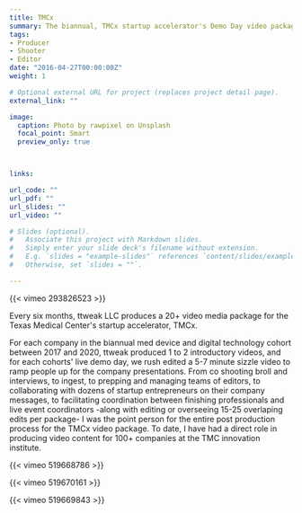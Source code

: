 ```yaml
---
title: TMCx
summary: The biannual, TMCx startup accelerator's Demo Day video package.
tags:
- Producer
- Shooter
- Editor
date: "2016-04-27T00:00:00Z"
weight: 1

# Optional external URL for project (replaces project detail page).
external_link: ""

image:
  caption: Photo by rawpixel on Unsplash
  focal_point: Smart
  preview_only: true



links:

url_code: ""
url_pdf: ""
url_slides: ""
url_video: ""

# Slides (optional).
#   Associate this project with Markdown slides.
#   Simply enter your slide deck's filename without extension.
#   E.g. `slides = "example-slides"` references `content/slides/example-slides.md`.
#   Otherwise, set `slides = ""`.

---
```


{{< vimeo 293826523 >}}

Every six months, ttweak LLC produces a 20+ video media package for the Texas Medical Center's startup accelerator, TMCx. 

For each company in the biannual med device and digital technology cohort between 2017 and 2020, ttweak produced 1 to 2 introductory videos, and for each cohorts' live demo day, we rush edited a 5-7 minute sizzle video to ramp people up for the company presentations. From co shooting broll and interviews, to ingest, to prepping and managing teams of editors, to collaborating with dozens of startup entrepreneurs on their company messages, to facilitating coordination between finishing professionals and live event coordinators -along with editing or overseeing 15-25 overlaping edits per package- I was the point person for the entire post production process for the TMCx video package. To date, I have had a direct role in producing video content for 100+ companies at the TMC innovation institute.


{{< vimeo 519668786 >}}

{{< vimeo 519670161 >}}

{{< vimeo 519669843 >}}